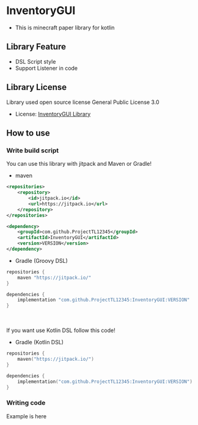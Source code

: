 # InventoryGUI
- This is minecraft paper library for kotlin

## Library Feature
- DSL Script style
- Support Listener in code

## Library License
Library used open source license General Public License 3.0
- License: [InventoryGUI Library]()

## How to use
### Write build script
You can use this library with jitpack and Maven or Gradle!

- maven
```xml
<repositories>
    <repository>
        <id>jitpack.io</id>
        <url>https://jitpack.io</url>
    </repository>
</repositories>

<dependency>
    <groupId>com.github.ProjectTL12345</groupId>
    <artifactId>InventoryGUI</artifactId>
    <version>VERSION</version>
</dependency>
```

- Gradle (Groovy DSL)

```groovy
repositories {
    maven "https://jitpack.io/"
}

dependencies {
    implementation "com.github.ProjectTL12345:InventoryGUI:VERSION"
}
```

<br/><br/>
If you want use Kotlin DSL follow this code!

- Gradle (Kotlin DSL)
```kotlin
repositories {
    maven("https://jitpack.io/")
}

dependencies {
    implementation("com.github.ProjectTL12345:InventoryGUI:VERSION")
}
```

### Writing code
Example is here []()